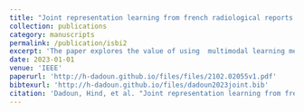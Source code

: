 ```yaml
---
title: "Joint representation learning from french radiological reports and ultrasound images"
collection: publications
category: manuscripts
permalink: /publication/isbi2
excerpt: 'The paper explores the value of using  multimodal learning method as an initialization for anomaly detection in abdominal ultrasound images. The method efficiently learns visual concepts from radiological reports using natural language supervision and constrastive learning.'
date: 2023-01-01
venue: 'IEEE'
paperurl: 'http://h-dadoun.github.io/files/files/2102.02055v1.pdf'
bibtexurl: 'http://h-dadoun.github.io/files/dadoun2023joint.bib'
citation: 'Dadoun, Hind, et al. "Joint representation learning from french radiological reports and ultrasound images." 2023 IEEE 20th International Symposium on Biomedical Imaging (ISBI). IEEE, 2023.'
---
```

